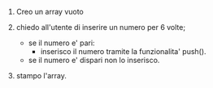 
1. Creo un array vuoto

2. chiedo all'utente di inserire un numero per 6 volte;
    - se il numero e' pari:
        - inserisco il numero tramite la funzionalita' push().
    - se il numero e' dispari non lo inserisco.

3. stampo l'array.